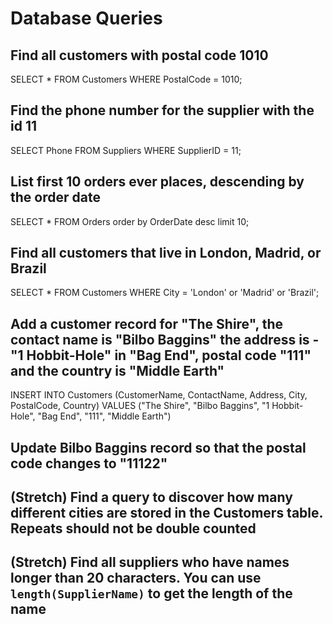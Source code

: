 # Database Queries

## Find all customers with postal code 1010
SELECT * 
FROM Customers
WHERE PostalCode = 1010;

## Find the phone number for the supplier with the id 11
SELECT Phone 
FROM Suppliers 
WHERE SupplierID = 11;


## List first 10 orders ever places, descending by the order date
SELECT * 
FROM Orders
order by OrderDate desc
limit 10; 



## Find all customers that live in London, Madrid, or Brazil
SELECT * 
FROM Customers
WHERE City = 'London'
or 'Madrid'
or 'Brazil';


## Add a customer record for "The Shire", the contact name is "Bilbo Baggins" the address is -"1 Hobbit-Hole" in "Bag End", postal code "111" and the country is "Middle Earth" 
INSERT INTO Customers (CustomerName, ContactName, Address, City, PostalCode, Country)
VALUES ("The Shire", "Bilbo Baggins", "1 Hobbit-Hole", "Bag End", "111", "Middle Earth")

## Update Bilbo Baggins record so that the postal code changes to "11122"

## (Stretch) Find a query to discover how many different cities are stored in the Customers table. Repeats should not be double counted

## (Stretch) Find all suppliers who have names longer than 20 characters. You can use `length(SupplierName)` to get the length of the name
